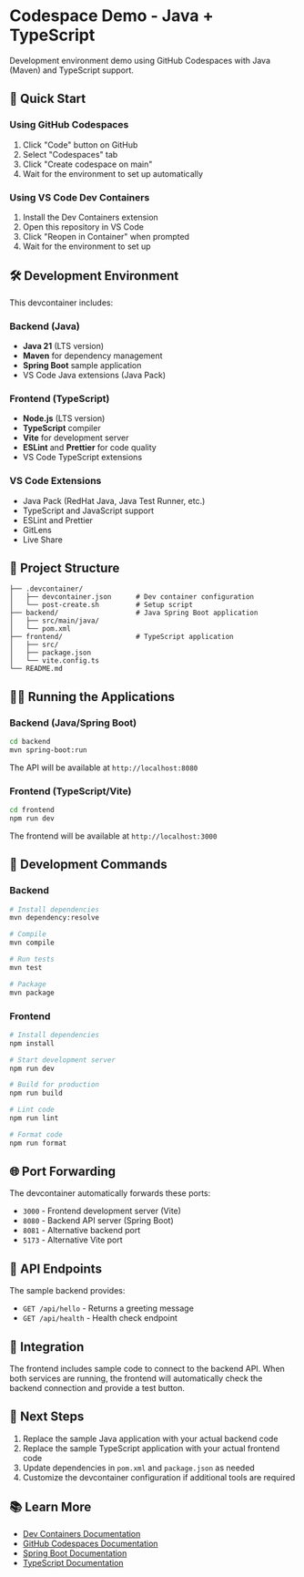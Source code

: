 # Codespace Demo - Java + TypeScript

Development environment demo using GitHub Codespaces with Java (Maven) and TypeScript support.

## 🚀 Quick Start

### Using GitHub Codespaces
1. Click "Code" button on GitHub
2. Select "Codespaces" tab
3. Click "Create codespace on main"
4. Wait for the environment to set up automatically

### Using VS Code Dev Containers
1. Install the Dev Containers extension
2. Open this repository in VS Code
3. Click "Reopen in Container" when prompted
4. Wait for the environment to set up

## 🛠️ Development Environment

This devcontainer includes:

### Backend (Java)
- **Java 21** (LTS version)
- **Maven** for dependency management
- **Spring Boot** sample application
- VS Code Java extensions (Java Pack)

### Frontend (TypeScript)
- **Node.js** (LTS version)
- **TypeScript** compiler
- **Vite** for development server
- **ESLint** and **Prettier** for code quality
- VS Code TypeScript extensions

### VS Code Extensions
- Java Pack (RedHat Java, Java Test Runner, etc.)
- TypeScript and JavaScript support
- ESLint and Prettier
- GitLens
- Live Share

## 📁 Project Structure

```
├── .devcontainer/
│   ├── devcontainer.json      # Dev container configuration
│   └── post-create.sh         # Setup script
├── backend/                   # Java Spring Boot application
│   ├── src/main/java/
│   └── pom.xml
├── frontend/                  # TypeScript application
│   ├── src/
│   ├── package.json
│   └── vite.config.ts
└── README.md
```

## 🏃‍♂️ Running the Applications

### Backend (Java/Spring Boot)
```bash
cd backend
mvn spring-boot:run
```
The API will be available at `http://localhost:8080`

### Frontend (TypeScript/Vite)
```bash
cd frontend
npm run dev
```
The frontend will be available at `http://localhost:3000`

## 🔧 Development Commands

### Backend
```bash
# Install dependencies
mvn dependency:resolve

# Compile
mvn compile

# Run tests
mvn test

# Package
mvn package
```

### Frontend
```bash
# Install dependencies
npm install

# Start development server
npm run dev

# Build for production
npm run build

# Lint code
npm run lint

# Format code
npm run format
```

## 🌐 Port Forwarding

The devcontainer automatically forwards these ports:
- `3000` - Frontend development server (Vite)
- `8080` - Backend API server (Spring Boot)
- `8081` - Alternative backend port
- `5173` - Alternative Vite port

## 📝 API Endpoints

The sample backend provides:
- `GET /api/hello` - Returns a greeting message
- `GET /api/health` - Health check endpoint

## 🔗 Integration

The frontend includes sample code to connect to the backend API. When both services are running, the frontend will automatically check the backend connection and provide a test button.

## 🎯 Next Steps

1. Replace the sample Java application with your actual backend code
2. Replace the sample TypeScript application with your actual frontend code
3. Update dependencies in `pom.xml` and `package.json` as needed
4. Customize the devcontainer configuration if additional tools are required

## 📚 Learn More

- [Dev Containers Documentation](https://containers.dev/)
- [GitHub Codespaces Documentation](https://docs.github.com/en/codespaces)
- [Spring Boot Documentation](https://spring.io/projects/spring-boot)
- [TypeScript Documentation](https://www.typescriptlang.org/)
